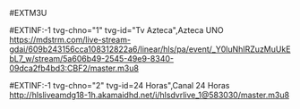 #EXTM3U

#EXTINF:-1 tvg-chno="1" tvg-id="Tv Azteca",Azteca UNO
https://mdstrm.com/live-stream-gdai/609b243156cca108312822a6/linear/hls/pa/event/_Y0luNhIRZuzMuUkEbL7_w/stream/5a606b49-2545-49e9-8340-09dca2fb4bd3:CBF2/master.m3u8

#EXTINF:-1 tvg-chno="2" tvg-id=24 Horas",Canal 24 Horas
http://hlsliveamdg18-1h.akamaidhd.net/i/hlsdvrlive_1@583030/master.m3u8
